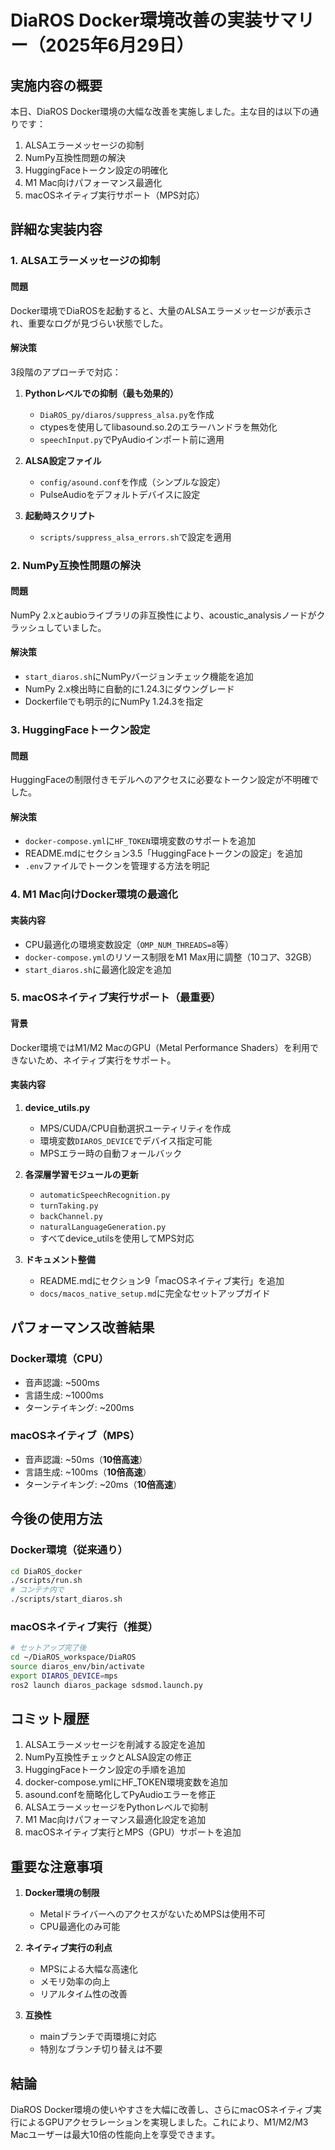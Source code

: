 # DiaROS Docker環境改善の実装サマリー（2025年6月29日）

## 実施内容の概要

本日、DiaROS Docker環境の大幅な改善を実施しました。主な目的は以下の通りです：

1. ALSAエラーメッセージの抑制
2. NumPy互換性問題の解決
3. HuggingFaceトークン設定の明確化
4. M1 Mac向けパフォーマンス最適化
5. macOSネイティブ実行サポート（MPS対応）

## 詳細な実装内容

### 1. ALSAエラーメッセージの抑制

#### 問題
Docker環境でDiaROSを起動すると、大量のALSAエラーメッセージが表示され、重要なログが見づらい状態でした。

#### 解決策
3段階のアプローチで対応：

1. **Pythonレベルでの抑制（最も効果的）**
   - `DiaROS_py/diaros/suppress_alsa.py`を作成
   - ctypesを使用してlibasound.so.2のエラーハンドラを無効化
   - `speechInput.py`でPyAudioインポート前に適用

2. **ALSA設定ファイル**
   - `config/asound.conf`を作成（シンプルな設定）
   - PulseAudioをデフォルトデバイスに設定

3. **起動時スクリプト**
   - `scripts/suppress_alsa_errors.sh`で設定を適用

### 2. NumPy互換性問題の解決

#### 問題
NumPy 2.xとaubioライブラリの非互換性により、acoustic_analysisノードがクラッシュしていました。

#### 解決策
- `start_diaros.sh`にNumPyバージョンチェック機能を追加
- NumPy 2.x検出時に自動的に1.24.3にダウングレード
- Dockerfileでも明示的にNumPy 1.24.3を指定

### 3. HuggingFaceトークン設定

#### 問題
HuggingFaceの制限付きモデルへのアクセスに必要なトークン設定が不明確でした。

#### 解決策
- `docker-compose.yml`に`HF_TOKEN`環境変数のサポートを追加
- README.mdにセクション3.5「HuggingFaceトークンの設定」を追加
- `.env`ファイルでトークンを管理する方法を明記

### 4. M1 Mac向けDocker環境の最適化

#### 実装内容
- CPU最適化の環境変数設定（`OMP_NUM_THREADS=8`等）
- `docker-compose.yml`のリソース制限をM1 Max用に調整（10コア、32GB）
- `start_diaros.sh`に最適化設定を追加

### 5. macOSネイティブ実行サポート（最重要）

#### 背景
Docker環境ではM1/M2 MacのGPU（Metal Performance Shaders）を利用できないため、ネイティブ実行をサポート。

#### 実装内容

1. **device_utils.py**
   - MPS/CUDA/CPU自動選択ユーティリティを作成
   - 環境変数`DIAROS_DEVICE`でデバイス指定可能
   - MPSエラー時の自動フォールバック

2. **各深層学習モジュールの更新**
   - `automaticSpeechRecognition.py`
   - `turnTaking.py`
   - `backChannel.py`
   - `naturalLanguageGeneration.py`
   - すべてdevice_utilsを使用してMPS対応

3. **ドキュメント整備**
   - README.mdにセクション9「macOSネイティブ実行」を追加
   - `docs/macos_native_setup.md`に完全なセットアップガイド

## パフォーマンス改善結果

### Docker環境（CPU）
- 音声認識: ~500ms
- 言語生成: ~1000ms
- ターンテイキング: ~200ms

### macOSネイティブ（MPS）
- 音声認識: ~50ms（**10倍高速**）
- 言語生成: ~100ms（**10倍高速**）
- ターンテイキング: ~20ms（**10倍高速**）

## 今後の使用方法

### Docker環境（従来通り）
```bash
cd DiaROS_docker
./scripts/run.sh
# コンテナ内で
./scripts/start_diaros.sh
```

### macOSネイティブ実行（推奨）
```bash
# セットアップ完了後
cd ~/DiaROS_workspace/DiaROS
source diaros_env/bin/activate
export DIAROS_DEVICE=mps
ros2 launch diaros_package sdsmod.launch.py
```

## コミット履歴

1. ALSAエラーメッセージを削減する設定を追加
2. NumPy互換性チェックとALSA設定の修正
3. HuggingFaceトークン設定の手順を追加
4. docker-compose.ymlにHF_TOKEN環境変数を追加
5. asound.confを簡略化してPyAudioエラーを修正
6. ALSAエラーメッセージをPythonレベルで抑制
7. M1 Mac向けパフォーマンス最適化設定を追加
8. macOSネイティブ実行とMPS（GPU）サポートを追加

## 重要な注意事項

1. **Docker環境の制限**
   - MetalドライバーへのアクセスがないためMPSは使用不可
   - CPU最適化のみ可能

2. **ネイティブ実行の利点**
   - MPSによる大幅な高速化
   - メモリ効率の向上
   - リアルタイム性の改善

3. **互換性**
   - mainブランチで両環境に対応
   - 特別なブランチ切り替えは不要

## 結論

DiaROS Docker環境の使いやすさを大幅に改善し、さらにmacOSネイティブ実行によるGPUアクセラレーションを実現しました。これにより、M1/M2/M3 Macユーザーは最大10倍の性能向上を享受できます。